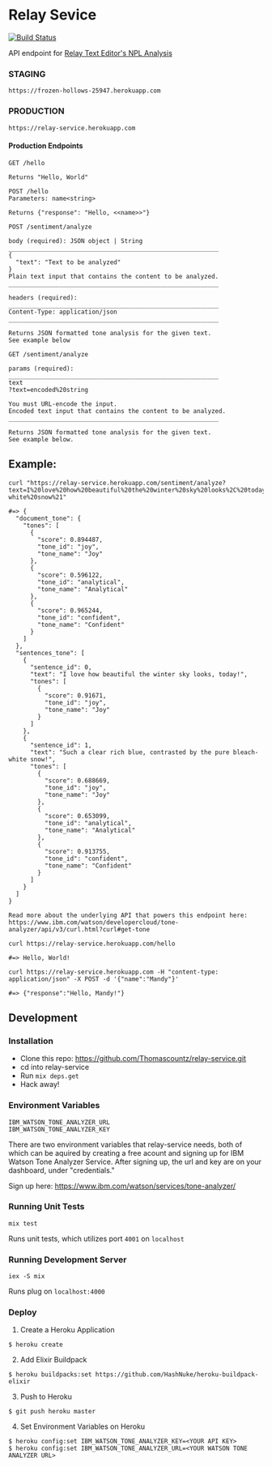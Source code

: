 # Relay Sevice
[![Build Status](https://semaphoreci.com/api/v1/thomascountz1/relay-service/branches/master/badge.svg)](https://semaphoreci.com/thomascountz1/relay-service)

API endpoint for [Relay Text Editor's NPL Analysis](https://github.com/Thomascountz/relay)

### STAGING
```
https://frozen-hollows-25947.herokuapp.com
```

### PRODUCTION
```
https://relay-service.herokuapp.com
```

#### Production Endpoints
```
GET /hello

Returns "Hello, World"
```

```
POST /hello 
Parameters: name<string>

Returns {"response": "Hello, <<name>>"}
```

```
POST /sentiment/analyze

body (required): JSON object | String
__________________________________________________________
{ 
  "text": "Text to be analyzed"
}
Plain text input that contains the content to be analyzed. 
__________________________________________________________

headers (required):
__________________________________________________________
Content-Type: application/json
__________________________________________________________

Returns JSON formatted tone analysis for the given text. 
See example below

```

```
GET /sentiment/analyze

params (required): 
__________________________________________________________
text
?text=encoded%20string

You must URL-encode the input.
Encoded text input that contains the content to be analyzed. 
__________________________________________________________

Returns JSON formatted tone analysis for the given text.
See example below.

```


## Example:

```
curl "https://relay-service.herokuapp.com/sentiment/analyze?text=I%20love%20how%20beautiful%20the%20winter%20sky%20looks%2C%20today%21%20Such%20a%20clear%20rich%20blue%2C%20contrasted%20by%20the%20pure%20bleach-white%20snow%21"

#=> {
  "document_tone": {
    "tones": [
      {
        "score": 0.894487,
        "tone_id": "joy",
        "tone_name": "Joy"
      },
      {
        "score": 0.596122,
        "tone_id": "analytical",
        "tone_name": "Analytical"
      },
      {
        "score": 0.965244,
        "tone_id": "confident",
        "tone_name": "Confident"
      }
    ]
  },
  "sentences_tone": [
    {
      "sentence_id": 0,
      "text": "I love how beautiful the winter sky looks, today!",
      "tones": [
        {
          "score": 0.91671,
          "tone_id": "joy",
          "tone_name": "Joy"
        }
      ]
    },
    {
      "sentence_id": 1,
      "text": "Such a clear rich blue, contrasted by the pure bleach-white snow!",
      "tones": [
        {
          "score": 0.688669,
          "tone_id": "joy",
          "tone_name": "Joy"
        },
        {
          "score": 0.653099,
          "tone_id": "analytical",
          "tone_name": "Analytical"
        },
        {
          "score": 0.913755,
          "tone_id": "confident",
          "tone_name": "Confident"
        }
      ]
    }
  ]
}

Read more about the underlying API that powers this endpoint here:
https://www.ibm.com/watson/developercloud/tone-analyzer/api/v3/curl.html?curl#get-tone
```

```
curl https://relay-service.herokuapp.com/hello

#=> Hello, World!
```

```
curl https://relay-service.herokuapp.com -H "content-type: application/json" -X POST -d '{"name":"Mandy"}'

#=> {"response":"Hello, Mandy!"}
```

## Development

### Installation 
  - Clone this repo: https://github.com/Thomascountz/relay-service.git
  - cd into relay-service
  - Run `mix deps.get`
  - Hack away!
  
### Environment Variables

```
IBM_WATSON_TONE_ANALYZER_URL
IBM_WATSON_TONE_ANALYZER_KEY
```

There are two environment variables that relay-service needs, both of which can be aquired by creating a free acount and signing up for IBM Watson Tone Analyzer Service. After signing up, the url and key are on your dashboard, under "credentials."

Sign up here: https://www.ibm.com/watson/services/tone-analyzer/


### Running Unit Tests

```
mix test
```

Runs unit tests, which utilizes port `4001` on `localhost`

### Running Development Server

```
iex -S mix
```

Runs plug on `localhost:4000`

### Deploy

1. Create a Heroku Application

``` 
$ heroku create
```

2. Add Elixir Buildpack

```
$ heroku buildpacks:set https://github.com/HashNuke/heroku-buildpack-elixir
```

3. Push to Heroku
```
$ git push heroku master
```

4. Set Environment Variables on Heroku
```
$ heroku config:set IBM_WATSON_TONE_ANALYZER_KEY=<YOUR API KEY>
$ heroku config:set IBM_WATSON_TONE_ANALYZER_URL=<YOUR WATSON TONE ANALYZER URL>
```
